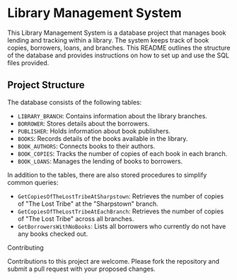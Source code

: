 # Library Management System

This Library Management System is a database project that manages book lending and tracking within a library. The system keeps track of book copies, borrowers, loans, and branches. This README outlines the structure of the database and provides instructions on how to set up and use the SQL files provided.

## Project Structure

The database consists of the following tables:

- `LIBRARY_BRANCH`: Contains information about the library branches.
- `BORROWER`: Stores details about the borrowers.
- `PUBLISHER`: Holds information about book publishers.
- `BOOKS`: Records details of the books available in the library.
- `BOOK_AUTHORS`: Connects books to their authors.
- `BOOK_COPIES`: Tracks the number of copies of each book in each branch.
- `BOOK_LOANS`: Manages the lending of books to borrowers.

In addition to the tables, there are also stored procedures to simplify common queries:

- `GetCopiesOfTheLostTribeAtSharpstown`: Retrieves the number of copies of "The Lost Tribe" at the "Sharpstown" branch.
- `GetCopiesOfTheLostTribeAtEachBranch`: Retrieves the number of copies of "The Lost Tribe" across all branches.
- `GetBorrowersWithNoBooks`: Lists all borrowers who currently do not have any books checked out.

Contributing

Contributions to this project are welcome. Please fork the repository and submit a pull request with your proposed changes.
